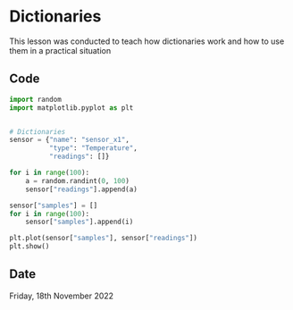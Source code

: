 # Dictionaries
This lesson was conducted to teach how dictionaries work and how to use them in a practical situation
## Code
```.py
import random
import matplotlib.pyplot as plt


# Dictionaries
sensor = {"name": "sensor_x1",
          "type": "Temperature",
          "readings": []}

for i in range(100):
    a = random.randint(0, 100)
    sensor["readings"].append(a)

sensor["samples"] = []
for i in range(100):
    sensor["samples"].append(i)

plt.plot(sensor["samples"], sensor["readings"])
plt.show()
```

## Date
Friday, 18th November 2022
